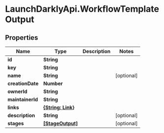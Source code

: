 # LaunchDarklyApi.WorkflowTemplateOutput

## Properties

Name | Type | Description | Notes
------------ | ------------- | ------------- | -------------
**id** | **String** |  | 
**key** | **String** |  | 
**name** | **String** |  | [optional] 
**creationDate** | **Number** |  | 
**ownerId** | **String** |  | 
**maintainerId** | **String** |  | 
**links** | [**{String: Link}**](Link.md) |  | 
**description** | **String** |  | [optional] 
**stages** | [**[StageOutput]**](StageOutput.md) |  | [optional] 


